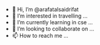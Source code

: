 - 👋 Hi, I’m @arafatalsaidrifat
- 👀 I’m interested in travelling  ...
- 🌱 I’m currently learning in cse ...
- 💞️ I’m looking to collaborate on ...
- 📫 How to reach me ...

<!---
arafatalsaidrifat/arafatalsaidrifat is a ✨ special ✨ repository because its `README.md` (this file) appears on your GitHub profile.
You can click the Preview link to take a look at your changes.
--->
